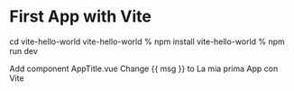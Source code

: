 # First App with Vite

cd vite-hello-world
vite-hello-world % npm install
vite-hello-world % npm run dev

Add component AppTitle.vue
Change {{ msg }} to La mia prima App con Vite

